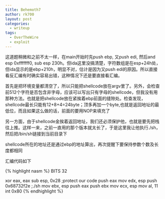 ```yaml
---
title: Behemoth7
author: rk700
layout: post
categories:
  - writeup
tags:
  - OverTheWire
  - exploit
---
```

这道题稍微和之前不太一样，在main开始时先push ebp, 又push edi, 然后and esp 0xfffffff0, sub esp 230h。但ida这里没搞清楚，字符数组是在esp+24h处，但ida显示的是ebp+210h，明显不对，估计是因为又push edi的原因。所以直接看反汇编有时确实容易出错，这种情况下还是要直接看汇编。

首先是把环境变量都清空了，所以只能把shellcode放在argv里了。另外，会检查前512个字符是否包含非字母，应该可以写出只有字母的shellcode，但我没有用那种方法。也就是把shellcode放在紧挨着ebp前面的缝隙处。检查发现，shellcode最长只能有12+8+4=24byte；顶多再加一个byte,也就是返回地址的最低位，而且如果这么做的话，前面的要用NOP来填充了

另一方面，由于shellcode金挨着返回地址，我们还必须保护他，也就是要先把栈往上推。这样一来，之前一直用的那个版本就太长了，于是这里我让他执行./sh，然后把/bin/sh链接到当前目录下

shellcode所在的地址还是通过ebp的地址算出，再次提醒下要保持参数个数及长度都相同

汇编代码如下

{% highlight nasm %}
BITS 32

xor eax, eax
sub esp, 0x28 ;protect our code
push eax
mov edx, esp
push 0x68732f2e ;./sh
mov ebx, esp
push eax
push ebx
mov ecx, esp
mov al, 11
int 0x80
{% endhighlight %}